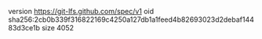 version https://git-lfs.github.com/spec/v1
oid sha256:2cb0b339f316822169c4250a127db1a1feed4b82693023d2debaf14483d3ce1b
size 4052
